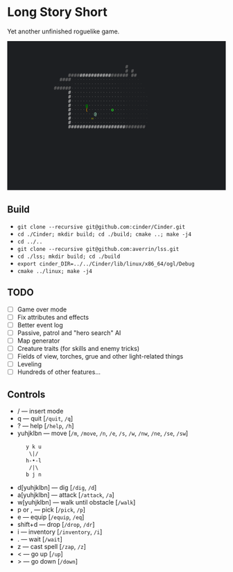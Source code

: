 # Long Story Short

Yet another unfinished roguelike game.

![screenshot](https://raw.githubusercontent.com/averrin/lss/master/screenshot.png)

## Build
* `git clone --recursive git@github.com:cinder/Cinder.git`
* `cd ./Cinder; mkdir build; cd ./build; cmake ..; make -j4`
* `cd ../..`
* `git clone --recursive git@github.com:averrin/lss.git`
* `cd ./lss; mkdir build; cd ./build`
* `export cinder_DIR=../../Cinder/lib/linux/x86_64/ogl/Debug`
* `cmake ../linux; make -j4`

## TODO
- [ ] Game over mode
- [ ] Fix attributes and effects
- [ ] Better event log
- [ ] Passive, patrol and "hero search" AI
- [ ] Map generator
- [ ] Creature traits (for skills and enemy tricks)
- [ ] Fields of view, torches, grue and other light-related things
- [ ] Leveling
- [ ] Hundreds of other features...

## Controls
* / — insert mode
* q — quit [`/quit`, `/q`]
* ? — help [`/help`, `/h`]
* yuhjklbn — move [`/m`, `/move`, `/n`, `/e`, `/s`, `/w`, `/nw`, `/ne`, `/se`, `/sw`]
```
      y k u
       \|/ 
      h-•-l
       /|\ 
      b j n
```
* d[yuhjklbn] — dig [`/dig`, `/d`]
* a[yuhjklbn] — attack [`/attack`, `/a`]
* w[yuhjklbn] — walk until obstacle [`/walk`]
* p or , — pick [`/pick`, `/p`]
* e — equip [`/equip`, `/eq`]
* shift+d — drop [`/drop`, `/dr`]
* i — inventory [`/inventory`, `/i`]
* . — wait [`/wait`]
* z — cast spell [`/zap`, `/z`]
* &lt; — go up [`/up`]
* &gt; — go down [`/down`]


